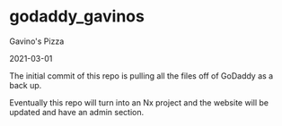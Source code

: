 # godaddy_gavinos
Gavino's Pizza

2021-03-01

The initial commit of this repo is pulling all the files off of GoDaddy as a back up.

Eventually this repo will turn into an Nx project and the website will be updated and have an admin section.



